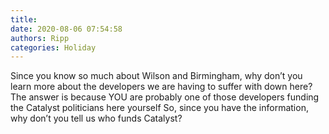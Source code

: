 ```yaml
---
title: 
date: 2020-08-06 07:54:58
authors: Ripp
categories: Holiday
---
```


 Since you know so much about Wilson and Birmingham, why don’t you learn more about the developers we are having to suffer with down here?  The answer is because YOU are probably one of those developers funding the Catalyst politicians here yourself 
So, since you have the information, why don’t you tell us who funds Catalyst?